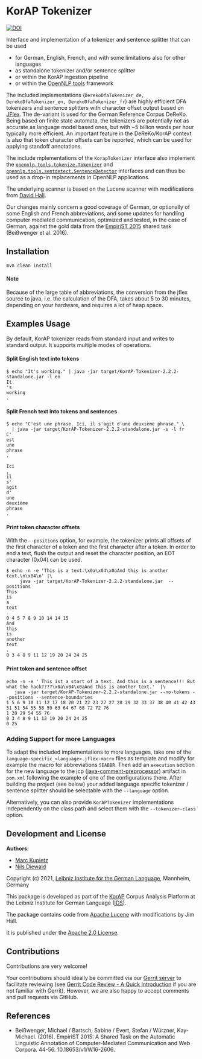 # KorAP Tokenizer

[![DOI](https://zenodo.org/badge/319884208.svg)](https://zenodo.org/badge/latestdoi/319884208)

Interface and implementation of a tokenizer and sentence splitter that can be used

* for German, English, French, and with some limitations also for other languages
* as standalone tokenizer and/or sentence splitter
* or within the KorAP ingestion pipeline
* or within the [OpenNLP tools](https://opennlp.apache.org) framework

The included implementations (`DerekoDfaTokenizer_de, DerekoDfaTokenizer_en, DerekoDfaTokenizer_fr`) are highly efficient DFA tokenizers and sentence splitters with character offset output based on [JFlex](https://www.jflex.de/).
The de-variant is used for the German Reference Corpus DeReKo. Being based on finite state automata,
the tokenizers are potentially not as accurate as language model based ones, but with ~5 billion words per hour typically more efficient.
An important feature in the DeReKo/KorAP context is also that token character offsets can be reported, which can be used for applying standoff annotations.
 
The include mplementations of the `KorapTokenizer` interface also implement the [`opennlp.tools.tokenize.Tokenizer`](https://opennlp.apache.org/docs/1.8.2/apidocs/opennlp-tools/opennlp/tools/tokenize/Tokenizer.html)
and [`opennlp.tools.sentdetect.SentenceDetector`](https://opennlp.apache.org/docs/1.8.2/apidocs/opennlp-tools/opennlp/tools/sentdetect/SentenceDetector.html)
interfaces and can thus be used as a drop-in replacements in OpenNLP applications.

The underlying scanner is based on the Lucene scanner with modifications from [David Hall](https://github.com/dlwh).

Our changes mainly concern a good coverage of German, or optionally of some English and French abbreviations,
and some updates for handling computer mediated communication, optimized and tested, in the case of German, against the gold data from the [EmpiriST 2015](https://sites.google.com/site/empirist2015/) shared task (Beißwenger et al. 2016).


## Installation
```shell script
mvn clean install
```
#### Note
Because of the large table of abbreviations, the conversion from the jflex source to java,
i.e. the calculation of the DFA, takes about 5 to 30 minutes, depending on your hardware,
and requires a lot of heap space.

## Examples Usage
By default, KorAP tokenizer reads from standard input and writes to standard output. It supports multiple modes of operations.

#### Split English text into tokens
```
$ echo "It's working." | java -jar target/KorAP-Tokenizer-2.2.2-standalone.jar -l en
It
's
working
.
```
#### Split French text into tokens and sentences
```
$ echo "C'est une phrase. Ici, il s'agit d'une deuxième phrase." \
  | java -jar target/KorAP-Tokenizer-2.2.2-standalone.jar -s -l fr
C'
est
une
phrase
.

Ici
,
il
s'
agit
d'
une
deuxième
phrase
.

```

#### Print token character offsets
With the `--positions` option, for example, the tokenizer prints all offsets of the first character of a token and the first character after a token.
In order to end a text, flush the output and reset the character position, an EOT character (0x04) can be used.
```
$ echo -n -e 'This is a text.\x0a\x04\x0aAnd this is another text.\n\x04\n' |\
     java -jar target/KorAP-Tokenizer-2.2.2-standalone.jar  --positions
This
is
a
text
.
0 4 5 7 8 9 10 14 14 15
And
this
is
another
text
.
0 3 4 8 9 11 12 19 20 24 24 25
```
#### Print token and sentence offset
```
echo -n -e ' This ist a start of a text. And this is a sentence!!! But what the hack????\x0a\x04\x0aAnd this is another text.'  |\
   java -jar target/KorAP-Tokenizer-2.2.2-standalone.jar --no-tokens --positions --sentence-boundaries
1 5 6 9 10 11 12 17 18 20 21 22 23 27 27 28 29 32 33 37 38 40 41 42 43 51 51 54 55 58 59 63 64 67 68 72 72 76
1 28 29 54 55 76
0 3 4 8 9 11 12 19 20 24 24 25
0 25
```

### Adding Support for more Languages
To adapt the included implementations to more languages, take one of the `language-specific_<language>.jflex-macro` files as template and
modify for example the macro for abbreviations `SEABBR`. Then add an `execution` section for the new language
to the jcp ([java-comment-preprocessor](https://github.com/raydac/java-comment-preprocessor)) artifact in `pom.xml` following the example of one of the configurations there.
After building the project (see below) your added language specific tokenizer / sentence splitter should be selectable with the `--language` option.

Alternatively, you can also provide `KorAPTokenizer` implementations independently on the class path and select them with the `--tokenizer-class` option.

## Development and License

**Authors**: 
* [Marc Kupietz](https://www.ids-mannheim.de/digspra/personal/kupietz.html)
* [Nils Diewald](https://www.ids-mannheim.de/digspra/personal/diewald.html)

Copyright (c) 2021, [Leibniz Institute for the German Language](http://www.ids-mannheim.de/), Mannheim, Germany

This package is developed as part of the [KorAP](http://korap.ids-mannheim.de/)
Corpus Analysis Platform at the Leibniz Institute for German Language
([IDS](http://www.ids-mannheim.de/)).

The package contains code from [Apache Lucene](https://lucene.apache.org/) with modifications by Jim Hall.

It is published under the [Apache 2.0 License](LICENSE).

## Contributions

Contributions are very welcome!

Your contributions should ideally be committed via our [Gerrit server](https://korap.ids-mannheim.de/gerrit/)
to facilitate reviewing (see [Gerrit Code Review - A Quick Introduction](https://korap.ids-mannheim.de/gerrit/Documentation/intro-quick.html)
if you are not familiar with Gerrit). However, we are also happy to accept comments and pull requests
via GitHub.

## References
- Beißwenger, Michael / Bartsch, Sabine / Evert, Stefan / Würzner, Kay-Michael. (2016). EmpiriST 2015: A Shared Task on the Automatic Linguistic Annotation of Computer-Mediated Communication and Web Corpora. 44-56. 10.18653/v1/W16-2606. 
